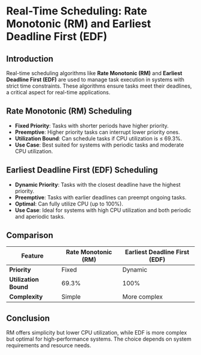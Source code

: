 # Real-Time Scheduling: Rate Monotonic (RM) and Earliest Deadline First (EDF)

## Introduction
Real-time scheduling algorithms like **Rate Monotonic (RM)** and **Earliest Deadline First (EDF)** are used to manage task execution in systems with strict time constraints. These algorithms ensure tasks meet their deadlines, a critical aspect for real-time applications.

## Rate Monotonic (RM) Scheduling
- **Fixed Priority**: Tasks with shorter periods have higher priority.
- **Preemptive**: Higher priority tasks can interrupt lower priority ones.
- **Utilization Bound**: Can schedule tasks if CPU utilization is ≤ 69.3%.
- **Use Case**: Best suited for systems with periodic tasks and moderate CPU utilization.

## Earliest Deadline First (EDF) Scheduling
- **Dynamic Priority**: Tasks with the closest deadline have the highest priority.
- **Preemptive**: Tasks with earlier deadlines can preempt ongoing tasks.
- **Optimal**: Can fully utilize CPU (up to 100%).
- **Use Case**: Ideal for systems with high CPU utilization and both periodic and aperiodic tasks.

## Comparison

| Feature             | Rate Monotonic (RM)         | Earliest Deadline First (EDF)  |
|---------------------|-----------------------------|--------------------------------|
| **Priority**         | Fixed                       | Dynamic                        |
| **Utilization Bound**| 69.3%                       | 100%                           |
| **Complexity**       | Simple                      | More complex                   |

## Conclusion
RM offers simplicity but lower CPU utilization, while EDF is more complex but optimal for high-performance systems. The choice depends on system requirements and resource needs.

